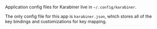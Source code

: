 Application config files for Karabiner live in `~/.config/karabiner`.

The only config file for this app is `karabiner.json`, which stores all
of the key bindings and customizations for key mapping.
